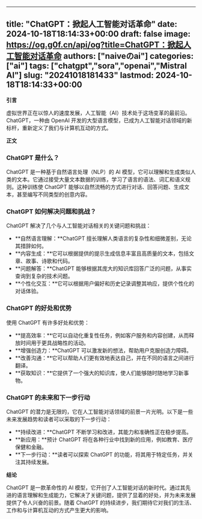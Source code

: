 
---
title: "ChatGPT：掀起人工智能对话革命"
date: 2024-10-18T18:14:33+00:00
draft: false
image: https://og.g0f.cn/api/og?title=ChatGPT：掀起人工智能对话革命
authors: ["naiveのai"]
categories: ["ai"]
tags: ["chatgpt","sora","openai","Mistral AI"]
slug: "20241018181433"
lastmod: 2024-10-18T18:14:33+00:00
---
**引言**

虚拟世界正在以惊人的速度发展，人工智能（AI）技术处于这场变革的最前沿。ChatGPT，一种由 OpenAI 开发的大型语言模型，已成为人工智能对话领域的新标杆，重新定义了我们与计算机互动的方式。

**正文**

### ChatGPT 是什么？

ChatGPT 是一种基于自然语言处理（NLP）的 AI 模型，它可以理解和生成类似人类的文本。它通过接受大量文本数据的训练，学习了语言的语法、词汇和语义规则。这种训练使 ChatGPT 能够以自然流畅的方式进行对话、回答问题、生成文本，甚至编写不同类型的创意内容。

### ChatGPT 如何解决问题和挑战？

ChatGPT 解决了几个与人工智能对话相关的关键问题和挑战：

* **自然语言理解：**ChatGPT 擅长理解人类语言的复杂性和细微差别，无论其措辞如何。
* **内容生成：**它可以根据提供的提示生成信息丰富且高质量的文本，包括文章、故事、诗歌和代码。
* **问题解答：**ChatGPT 能够根据其庞大的知识库回答广泛的问题，从事实查询到复杂的技术问题。
* **个性化交互：**它可以根据用户偏好和历史记录调整其响应，提供个性化的对话体验。

### ChatGPT 的好处和优势

使用 ChatGPT 有许多好处和优势：

* **提高效率：**它可以自动化重复性任务，例如客户服务和内容创建，从而释放时间用于更具战略性的活动。
* **增强创造力：**ChatGPT 可以激发新的想法，帮助用户克服创造力障碍。
* **改善沟通：**它可以帮助人们更有效地表达自己，并在不同的语言之间进行翻译。
* **获取知识：**它提供了一个强大的知识库，使人们能够随时随地学习新事物。

### ChatGPT 的未来和下一步行动

ChatGPT 的潜力是无限的，它在人工智能对话领域的前景一片光明。以下是一些未来发展趋势和读者可以采取的下一步行动：

* **持续改进：**ChatGPT 不断学习和改进，其能力和准确性正在稳步提高。
* **新应用：**预计 ChatGPT 将在各种行业中找到新的应用，例如教育、医疗保健和金融。
* **下一步行动：**读者可以探索 ChatGPT 的功能，将其用于特定任务，并关注其持续发展。

**结论**

ChatGPT 是一款革命性的 AI 模型，它开创了人工智能对话的新时代。通过其先进的语言理解和生成能力，它解决了关键问题，提供了显着的好处，并为未来发展提供了令人兴奋的前景。随着 ChatGPT 的持续进步，我们期待它对我们的生活、工作和与计算机互动的方式产生更大的影响。